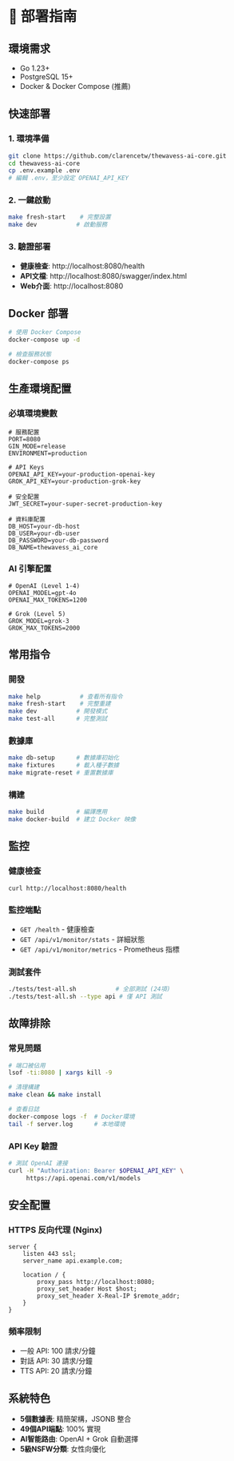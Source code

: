 # 🚀 部署指南

## 環境需求
- Go 1.23+
- PostgreSQL 15+
- Docker & Docker Compose (推薦)

## 快速部署

### 1. 環境準備
```bash
git clone https://github.com/clarencetw/thewavess-ai-core.git
cd thewavess-ai-core
cp .env.example .env
# 編輯 .env，至少設定 OPENAI_API_KEY
```

### 2. 一鍵啟動
```bash
make fresh-start    # 完整設置
make dev           # 啟動服務
```

### 3. 驗證部署
- **健康檢查**: http://localhost:8080/health
- **API文檔**: http://localhost:8080/swagger/index.html
- **Web介面**: http://localhost:8080

## Docker 部署

```bash
# 使用 Docker Compose
docker-compose up -d

# 檢查服務狀態
docker-compose ps
```

## 生產環境配置

### 必填環境變數
```env
# 服務配置
PORT=8080
GIN_MODE=release
ENVIRONMENT=production

# API Keys
OPENAI_API_KEY=your-production-openai-key
GROK_API_KEY=your-production-grok-key

# 安全配置
JWT_SECRET=your-super-secret-production-key

# 資料庫配置
DB_HOST=your-db-host
DB_USER=your-db-user
DB_PASSWORD=your-db-password
DB_NAME=thewavess_ai_core
```

### AI 引擎配置
```env
# OpenAI (Level 1-4)
OPENAI_MODEL=gpt-4o
OPENAI_MAX_TOKENS=1200

# Grok (Level 5)
GROK_MODEL=grok-3
GROK_MAX_TOKENS=2000
```

## 常用指令

### 開發
```bash
make help           # 查看所有指令
make fresh-start    # 完整重建
make dev           # 開發模式
make test-all      # 完整測試
```

### 數據庫
```bash
make db-setup      # 數據庫初始化
make fixtures      # 載入種子數據
make migrate-reset # 重置數據庫
```

### 構建
```bash
make build         # 編譯應用
make docker-build  # 建立 Docker 映像
```

## 監控

### 健康檢查
```bash
curl http://localhost:8080/health
```

### 監控端點
- `GET /health` - 健康檢查
- `GET /api/v1/monitor/stats` - 詳細狀態
- `GET /api/v1/monitor/metrics` - Prometheus 指標

### 測試套件
```bash
./tests/test-all.sh           # 全部測試 (24項)
./tests/test-all.sh --type api # 僅 API 測試
```

## 故障排除

### 常見問題
```bash
# 端口被佔用
lsof -ti:8080 | xargs kill -9

# 清理構建
make clean && make install

# 查看日誌
docker-compose logs -f  # Docker環境
tail -f server.log      # 本地環境
```

### API Key 驗證
```bash
# 測試 OpenAI 連接
curl -H "Authorization: Bearer $OPENAI_API_KEY" \
     https://api.openai.com/v1/models
```

## 安全配置

### HTTPS 反向代理 (Nginx)
```nginx
server {
    listen 443 ssl;
    server_name api.example.com;
    
    location / {
        proxy_pass http://localhost:8080;
        proxy_set_header Host $host;
        proxy_set_header X-Real-IP $remote_addr;
    }
}
```

### 頻率限制
- 一般 API: 100 請求/分鐘
- 對話 API: 30 請求/分鐘  
- TTS API: 20 請求/分鐘

## 系統特色
- **5個數據表**: 精簡架構，JSONB 整合
- **49個API端點**: 100% 實現
- **AI智能路由**: OpenAI + Grok 自動選擇
- **5級NSFW分類**: 女性向優化